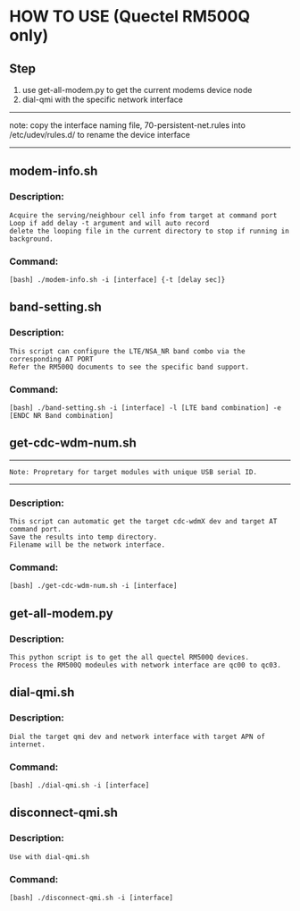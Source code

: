 # HOW TO USE (Quectel RM500Q only)   
## Step  
1. use get-all-modem.py to get the current modems device node 
2. dial-qmi with the specific network interface
***
note: copy the interface naming file, 70-persistent-net.rules into /etc/udev/rules.d/ to rename the device interface
***

## modem-info.sh  
### Description:  
    Acquire the serving/neighbour cell info from target at command port   
    Loop if add delay -t argument and will auto record 
    delete the looping file in the current directory to stop if running in background.   
### Command:  
    [bash] ./modem-info.sh -i [interface] {-t [delay sec]}   
  
## band-setting.sh   
### Description:  
    This script can configure the LTE/NSA_NR band combo via the corresponding AT PORT  
    Refer the RM500Q documents to see the specific band support. 
### Command:   
    [bash] ./band-setting.sh -i [interface] -l [LTE band combination] -e [ENDC NR Band combination]  

## get-cdc-wdm-num.sh  

***
    Note: Propretary for target modules with unique USB serial ID.
***
### Description:  
    This script can automatic get the target cdc-wdmX dev and target AT command port.  
    Save the results into temp directory.   
    Filename will be the network interface.   
### Command:   
    [bash] ./get-cdc-wdm-num.sh -i [interface]    

## get-all-modem.py  
### Description:  
    This python script is to get the all quectel RM500Q devices.   
    Process the RM500Q modeules with network interface are qc00 to qc03.   

## dial-qmi.sh   
### Description:  
    Dial the target qmi dev and network interface with target APN of internet.  
### Command:   
    [bash] ./dial-qmi.sh -i [interface]  
   
## disconnect-qmi.sh   
### Description:   
    Use with dial-qmi.sh   
### Command:  
    [bash] ./disconnect-qmi.sh -i [interface] 
